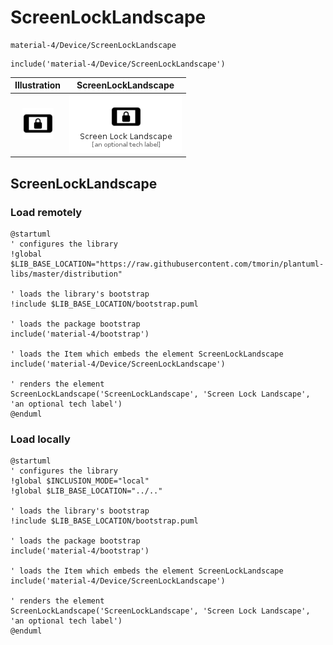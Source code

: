 # ScreenLockLandscape


```text
material-4/Device/ScreenLockLandscape
```

```text
include('material-4/Device/ScreenLockLandscape')
```



| Illustration | ScreenLockLandscape |
| :---: | :---: |
| ![illustration for Illustration](../../material-4/Device/ScreenLockLandscape.png) | ![illustration for ScreenLockLandscape](../../material-4/Device/ScreenLockLandscape.Local.png) |




## ScreenLockLandscape

### Load remotely
```plantuml
@startuml
' configures the library
!global $LIB_BASE_LOCATION="https://raw.githubusercontent.com/tmorin/plantuml-libs/master/distribution"

' loads the library's bootstrap
!include $LIB_BASE_LOCATION/bootstrap.puml

' loads the package bootstrap
include('material-4/bootstrap')

' loads the Item which embeds the element ScreenLockLandscape
include('material-4/Device/ScreenLockLandscape')

' renders the element
ScreenLockLandscape('ScreenLockLandscape', 'Screen Lock Landscape', 'an optional tech label')
@enduml
```

### Load locally
```plantuml
@startuml
' configures the library
!global $INCLUSION_MODE="local"
!global $LIB_BASE_LOCATION="../.."

' loads the library's bootstrap
!include $LIB_BASE_LOCATION/bootstrap.puml

' loads the package bootstrap
include('material-4/bootstrap')

' loads the Item which embeds the element ScreenLockLandscape
include('material-4/Device/ScreenLockLandscape')

' renders the element
ScreenLockLandscape('ScreenLockLandscape', 'Screen Lock Landscape', 'an optional tech label')
@enduml
```

